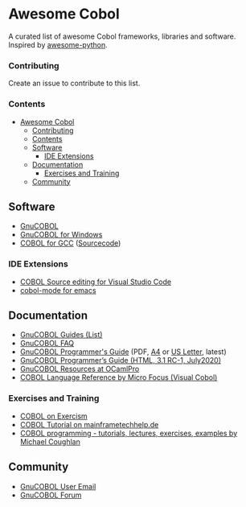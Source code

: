 # Awesome Cobol

A curated list of awesome Cobol frameworks, libraries and software. Inspired by [awesome-python](https://github.com/vinta/awesome-python).

### Contributing

Create an issue to contribute to this list.

### Contents

- [Awesome Cobol](#awesome-cobol)
    - [Contributing](#contributing)
    - [Contents](#contents)
  - [Software](#software)
    - [IDE Extensions](#ide-extensions)
  - [Documentation](#documentation)
    - [Exercises and Training](#exercises-and-training)
  - [Community](#community)
 
## Software

- [GnuCOBOL](https://sourceforge.net/projects/gnucobol/files/)
- [GnuCOBOL for Windows](https://get-superbol.com/software/)
- [COBOL for GCC](https://www.cobolworx.com/pages/cobforgcc.html) ([Sourcecode](https://gitlab.cobolworx.com/COBOLworx/gcc-cobol))

### IDE Extensions

- [COBOL Source editing for Visual Studio Code](https://marketplace.visualstudio.com/items?itemName=bitlang.cobol)
- [cobol-mode for emacs](https://elpa.gnu.org/packages/cobol-mode.html)
 
## Documentation

- [GnuCOBOL Guides (List)](https://gnucobol.sourceforge.io/guides.html)
- [GnuCOBOL FAQ](https://gnucobol.sourceforge.io/faq/index.html)
- [GnuCOBOL Programmer's Guide](https://sourceforge.net/p/gnucobol/code/HEAD/tree/external-doc/guide/PDFs/gnucobpg-a4.pdf?format=raw) (PDF, [A4](https://sourceforge.net/p/gnucobol/code/HEAD/tree/external-doc/guide/PDFs/gnucobpg-a4.pdf?format=raw) or [US Letter](https://sourceforge.net/p/gnucobol/code/HEAD/tree/external-doc/guide/PDFs/gnucobpg-letter.pdf?format=raw), latest)
- [GnuCOBOL Programmer’s Guide (HTML, 3.1 RC-1, July2020)](https://gnucobol.sourceforge.io/HTML/gnucobpg.html)
- [GnuCOBOL Resources at OCamlPro](https://get-superbol.com/gnucobol/)
- [COBOL Language Reference by Micro Focus (Visual Cobol)](https://www.microfocus.com/documentation/visual-cobol/vc90/EclUNIX/GUID-D84DDFBC-3D1E-47B1-8DEF-26B322C321F6.html)

### Exercises and Training

- [COBOL on Exercism](https://exercism.org/tracks/cobol)
- [COBOL Tutorial on mainframetechhelp.de](https://www.mainframestechhelp.com/tutorials/cobol/introduction.htm)
- [COBOL programming - tutorials, lectures, exercises, examples  by Michael Coughlan](https://www.csis.ul.ie/cobol/)

## Community

- [GnuCOBOL User Email](https://lists.gnu.org/mailman/listinfo/gnucobol-users)
- [GnuCOBOL Forum](https://sourceforge.net/p/gnucobol/discussion/)
